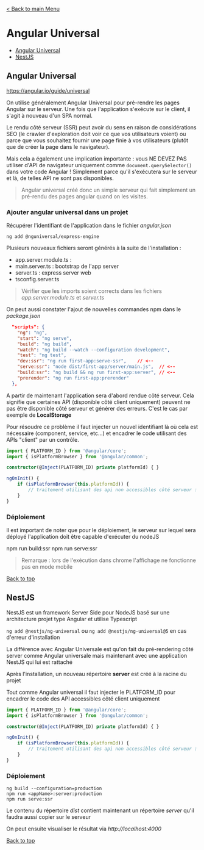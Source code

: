 [< Back to main Menu](https://github.com/gsoulie/angular-resources/blob/master/ng-sheet.md)    

# Angular Universal

* [Angular Universal](#angular-universal)      
* [NestJS](#nestjs)      

## Angular Universal

https://angular.io/guide/universal

On utilise généralement Angular Universal pour pré-rendre les pages Angular sur le serveur. Une fois que l'application s'exécute sur le client, il s'agit à nouveau d'un SPA normal.

Le rendu côté serveur (SSR) peut avoir du sens en raison de considérations SEO (le crawler d'exploration doit voir ce que vos utilisateurs voient) ou parce que vous souhaitez fournir une page finie à vos utilisateurs (plutôt que de créer la page dans le navigateur).

Mais cela a également une implication importante : vous NE DEVEZ PAS utiliser d'API de navigateur uniquement comme ````document.querySelector()```` dans votre code Angular ! Simplement parce qu'il s'exécutera sur le serveur et là, de telles API ne sont pas disponibles.

> Angular universal créé donc un simple serveur qui fait simplement un pré-rendu des pages angular quand on les visites.

### Ajouter angular universal dans un projet

Récupérer l'identifiant de l'application dans le fichier *angular.json*


````ng add @nguniversal/express-engine````

Plusieurs nouveaux fichiers seront générés à la suite de l'installation :

* app.server.module.ts : 
* main.server.ts : bootstrap de l'app server
* server.ts : express server web
* tsconfig.server.ts

> Vérifier que les imports soient corrects dans les fichiers *app.server.module.ts* et *server.ts*

On peut aussi constater l'ajout de nouvelles commandes npm dans le *package.json*

````json
  "scripts": {
    "ng": "ng",
    "start": "ng serve",
    "build": "ng build",
    "watch": "ng build --watch --configuration development",
    "test": "ng test",
    "dev:ssr": "ng run first-app:serve-ssr",	// <--
    "serve:ssr": "node dist/first-app/server/main.js",	// <--
    "build:ssr": "ng build && ng run first-app:server",	// <--
    "prerender": "ng run first-app:prerender"
  },
````

A partir de maintenant l'application sera d'abord rendue côté serveur. Cela signifie que certaines API (disponible côté client uniquement)
peuvent ne pas être disponible côté serveur et générer des erreurs. C'est le cas par exemple de **LocalStorage**

Pour résoudre ce problème il faut injecter un nouvel identifiant là où cela est nécessaire (component, service, etc...) et encadrer le code
utilisant des APIs "client" par un contrôle.

````typescript
import { PLATFORM_ID } from '@angular/core';
import { isPlatformBrowser } from '@angular/common';

constructor(@Inject(PLATFORM_ID) private platformId) { }

ngOnInit() {
	if (isPlatformBrowser(this.platformId)) {
		// traitement utilisant des api non accessibles côté serveur : du localStorage par exemple
	}
}

````

### Déploiement

Il est important de noter que pour le déploiement, le serveur sur lequel sera déployé l'application doit être capable d'exécuter du nodeJS

npm run build:ssr
npm run serve:ssr

> Remarque : lors de l'exécution dans chrome l'affichage ne fonctionne pas en mode mobile

[Back to top](#angular-universal)     

## NestJS

NestJS est un framework Server Side pour NodeJS basé sur une architecture projet type Angular et utilise Typescript

````ng add @nestjs/ng-universal```` ou ````ng add @nestjs/ng-universal@5```` en cas d'erreur d'installation

La différence avec Angular Universale est qu'on fait du pré-rendering côté server comme Angular universale mais maintenant avec une application NestJS qui lui est rattaché

Après l'installation, un nouveau répertoire **server** est créé à la racine du projet

Tout comme Angular universal il faut injecter le PLATFORM_ID pour encadrer le code des API accessibles côté client uniquement

````typescript
import { PLATFORM_ID } from '@angular/core';
import { isPlatformBrowser } from '@angular/common';

constructor(@Inject(PLATFORM_ID) private platformId) { }

ngOnInit() {
	if (isPlatformBrowser(this.platformId)) {
		// traitement utilisant des api non accessibles côté serveur : du localStorage par exemple
	}
}

````

### Déploiement

````
ng build --configuration=production
npm run <appName>:server:production
npm run serve:ssr
````

Le contenu du répertoire *dist* contient maintenant un répertoire *server* qu'il faudra aussi copier sur le serveur

On peut ensuite visualiser le résultat via *http://localhost:4000*

[Back to top](#angular-universal)     
